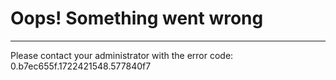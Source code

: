 Oops! Something went wrong
==========================

* * *

Please contact your administrator with the error code: 0.b7ec655f.1722421548.577840f7
